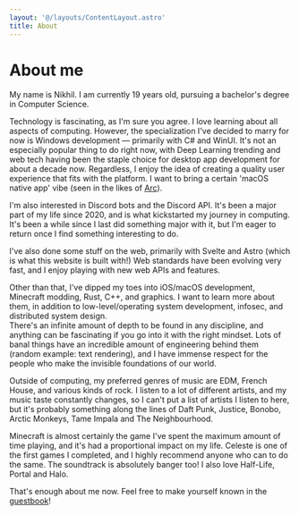 ```yaml
---
layout: '@/layouts/ContentLayout.astro'
title: About
---
```


# About me

My name is Nikhil. I am currently 19 years old, pursuing a bachelor's degree in Computer Science.

Technology is fascinating, as I'm sure you agree. I love learning about all aspects of computing. However, the specialization I've decided to marry for now is Windows development — primarily with C# and WinUI. It's not an especially popular thing to do right now, with Deep Learning trending and web tech having been the staple choice for desktop app development for about a decade now. Regardless, I enjoy the idea of creating a quality user experience that fits with the platform. I want to bring a certain 'macOS native app' vibe (seen in the likes of [Arc](https://arc.net)).

I'm also interested in Discord bots and the Discord API. It's been a major part of my life since 2020, and is what kickstarted my journey in computing. It's been a while since I last did something major with it, but I'm eager to return once I find something interesting to do.

I've also done some stuff on the web, primarily with Svelte and Astro (which is what this website is built with!) Web standards have been evolving very fast, and I enjoy playing with new web APIs and features.

Other than that, I've dipped my toes into iOS/macOS development, Minecraft modding, Rust, C++, and graphics. I want to learn more about them, in addition to low-level/operating system development, infosec, and distributed system design.  
There's an infinite amount of depth to be found in any discipline, and anything can be fascinating if you go into it with the right mindset. Lots of banal things have an incredible amount of engineering behind them (random example: text rendering), and I have immense respect for the people who make the invisible foundations of our world.

Outside of computing, my preferred genres of music are EDM, French House, and various kinds of rock. I listen to a lot of different artists, and my music taste constantly changes, so I can't put a list of artists I listen to here, but it's probably something along the lines of Daft Punk, Justice, Bonobo, Arctic Monkeys, Tame Impala and The Neighbourhood.

Minecraft is almost certainly the game I've spent the maximum amount of time playing, and it's had a proportional impact on my life. Celeste is one of the first games I completed, and I highly recommend anyone who can to do the same. The soundtrack is absolutely banger too! I also love Half-Life, Portal and Halo.

That's enough about me now. Feel free to make yourself known in the [guestbook](/guestbook)!
